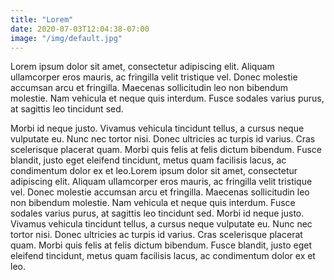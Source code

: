 ```yaml
---
title: "Lorem"
date: 2020-07-03T12:04:38-07:00
image: "/img/default.jpg"
---
```


Lorem ipsum dolor sit amet, consectetur adipiscing elit. Aliquam ullamcorper eros mauris, ac fringilla velit tristique vel. Donec molestie accumsan arcu et fringilla. Maecenas sollicitudin leo non bibendum molestie. Nam vehicula et neque quis interdum. Fusce sodales varius purus, at sagittis leo tincidunt sed. 

Morbi id neque justo. Vivamus vehicula tincidunt tellus, a cursus neque vulputate eu. Nunc nec tortor nisi. Donec ultricies ac turpis id varius. Cras scelerisque placerat quam. Morbi quis felis at felis dictum bibendum. Fusce blandit, justo eget eleifend tincidunt, metus quam facilisis lacus, ac condimentum dolor ex et leo.Lorem ipsum dolor sit amet, consectetur adipiscing elit. Aliquam ullamcorper eros mauris, ac fringilla velit tristique vel. Donec molestie accumsan arcu et fringilla. Maecenas sollicitudin leo non bibendum molestie. Nam vehicula et neque quis interdum. Fusce sodales varius purus, at sagittis leo tincidunt sed. Morbi id neque justo. Vivamus vehicula tincidunt tellus, a cursus neque vulputate eu. Nunc nec tortor nisi. Donec ultricies ac turpis id varius. Cras scelerisque placerat quam. Morbi quis felis at felis dictum bibendum. Fusce blandit, justo eget eleifend tincidunt, metus quam facilisis lacus, ac condimentum dolor ex et leo.